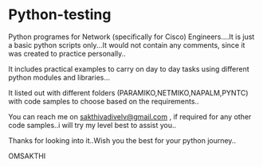 # Python-testing

Python programes for Network (specifically for Cisco) Engineers....It is just a basic python scripts only...It would not contain any comments,
since it was created to practice personally..

It includes practical examples to carry on day to day tasks using different python modules and libraries...

It listed out with different folders (PARAMIKO,NETMIKO,NAPALM,PYNTC) with code samples to choose based on the requirements..

You can reach me on sakthivadivelv@gmail.com , if required for any other code samples..i will try my level best to assist you..

Thanks for looking into it..Wish you the best for your python journey..

OMSAKTHI
